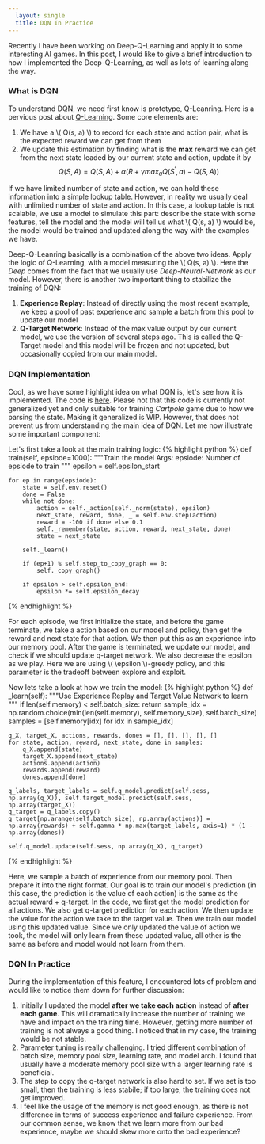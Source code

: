 ```yaml
---
  layout: single
  title: DQN In Practice
---
```

Recently I have been working on Deep-Q-Learning and apply it to some interesting AI games. In this post, I would like to give a brief introduction to how I implemented the Deep-Q-Learning, as well as lots of learning along the way.

### What is DQN
To understand DQN, we need first know is prototype, Q-Leanring. Here is a pervious post about [Q-Learning](https://pyemma.github.io/Reinforcement-Learning-Lesson-4/). Some core elements are:

1. We have a \\( Q(s, a) \\) to record for each state and action pair, what is the expected reward we can get from them
2. We update this estimation by finding what is the **max** reward we can get from the next state leaded by our current state and action, update it by $$Q(S, A) = Q(S, A) + \alpha(R + \gamma max_a Q(S^\prime, a) - Q(S, A))$$

If we have limited number of state and action, we can hold these information into a simple lookup table. However, in reality we usually deal with unlimited number of state and action. In this case, a lookup table is not scalable, we use a model to simulate this part: describe the state with some features, tell the model and the model will tell us what \\( Q(s, a) \\) would be, the model would be trained and updated along the way with the examples we have.

Deep-Q-Leanring basically is a combination of the above two ideas. Apply the logic of Q-Learning, with a model measuring the \\( Q(s, a) \\). Here the *Deep* comes from the fact that we usually use *Deep-Neural-Network* as our model. However, there is another two important thing to stabilize the training of DQN:

1. **Experience Replay**: Instead of directly using the most recent example, we keep a pool of past experience and sample a batch from this pool to update our model
2. **Q-Target Network**: Instead of the max value output by our current model, we use the version of several steps ago. This is called the Q-Target model and this model will be frozen and not updated, but occasionally copied from our main model.

### DQN Implementation
Cool, as we have some highlight idea on what DQN is, let's see how it is implemented. The code is [here](https://github.com/pyemma/tensorflow/blob/master/util/dqn.py). Please not that this code is currently not generalized yet and only suitable for training *Cartpole* game due to how we parsing the state. Making it generalized is WIP. However, that does not prevent us from understanding the main idea of DQN. Let me now illustrate some important component:

Let's first take a look at the main training logic:
{% highlight python %}
def train(self, epsiode=1000):
    """Train the model
    Args:
        epsiode:        Number of epsiode to train
    """
    epsilon = self.epsilon_start

    for ep in range(epsiode):
        state = self.env.reset()
        done = False
        while not done:
            action = self._action(self._norm(state), epsilon)
            next_state, reward, done, _ = self.env.step(action)
            reward = -100 if done else 0.1
            self._remember(state, action, reward, next_state, done)
            state = next_state

        self._learn()

        if (ep+1) % self.step_to_copy_graph == 0:
            self._copy_graph()

        if epsilon > self.epsilon_end:
            epsilon *= self.epsilon_decay
{% endhighlight %}

For each episode, we first initialize the state, and before the game terminate, we take a action based on our model and policy, then get the reward and next state for that action. We then put this as an experience into our memory pool. After the game is terminated, we update our model, and check if we should update q-target network. We also decrease the epsilon as we play. Here we are using \\( \epsilon \\)-greedy policy, and this parameter is the tradeoff between explore and exploit.

Now lets take a look at how we train the model:
{% highlight python %}
def _learn(self):
    """Use Experience Replay and Target Value Network to learn
    """
    if len(self.memory) < self.batch_size:
        return
    sample_idx = np.random.choice(min(len(self.memory), self.memory_size), self.batch_size)
    samples = [self.memory[idx] for idx in sample_idx]

    q_X, target_X, actions, rewards, dones = [], [], [], [], []
    for state, action, reward, next_state, done in samples:
        q_X.append(state)
        target_X.append(next_state)
        actions.append(action)
        rewards.append(reward)
        dones.append(done)

    q_labels, target_labels = self.q_model.predict(self.sess, np.array(q_X)), self.target_model.predict(self.sess, np.array(target_X))
    q_target = q_labels.copy()
    q_target[np.arange(self.batch_size), np.array(actions)] = np.array(rewards) + self.gamma * np.max(target_labels, axis=1) * (1 - np.array(dones))

    self.q_model.update(self.sess, np.array(q_X), q_target)
{% endhighlight %}

Here, we sample a batch of experience from our memory pool. Then prepare it into the right format. Our goal is to train our model's prediction (in this case, the prediction is the value of each action) is the same as the actual reward + q-target. In the code, we first get the model prediction for all actions. We also get q-target prediction for each action. We then update the value for the action we take to the target value. Then we train our model using this updated value. Since we only updated the value of action we took, the model will only learn from these updated value, all other is the same as before and model would not learn from them.

### DQN In Practice
During the implementation of this feature, I encountered lots of problem and would like to notice them down for further discussion:
1. Initially I updated the model **after we take each action** instead of **after each game**. This will dramatically increase the number of training we have and impact on the training time. However, getting more number of training is not always a good thing. I noticed that in my case, the training would be not stable.
2. Parameter tuning is really challenging. I tried different combination of batch size, memory pool size, learning rate, and model arch. I found that usually have a moderate memory pool size with a larger learning rate is beneficial.
3. The step to copy the q-target network is also hard to set. If we set is too small, then the training is less stabile; if too large, the training does not get improved.
4. I feel like the usage of the memory is not good enough, as there is not difference in terms of success experience and failure experience. From our common sense, we know that we learn more from our bad experience, maybe we should skew more onto the bad experience? 
